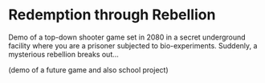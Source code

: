 # Redemption through Rebellion
Demo of a top-down shooter game set in 2080 in a secret underground facility where you are a prisoner subjected to bio-experiments. Suddenly, a mysterious rebellion breaks out...

(demo of a future game and also school project)

